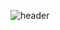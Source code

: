 
![header](https://capsule-render.vercel.app/api?type=transparent&color=_hexcode&height=300&section=header&text=turfguy&fontSize=100)

